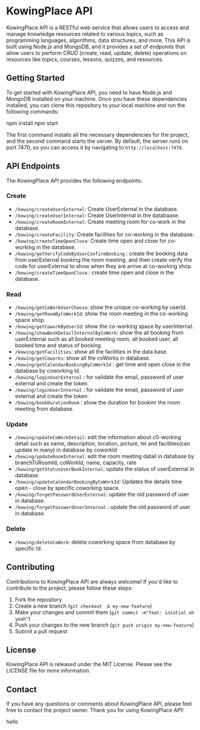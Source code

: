 # KowingPlace API

KowingPlace API is a RESTful web service that allows users to access and manage knowledge resources related to various topics, such as programming languages, algorithms, data structures, and more. This API is built using Node.js and MongoDB, and it provides a set of endpoints that allow users to perform CRUD (create, read, update, delete) operations on resources like topics, courses, lessons, quizzes, and resources.

## Getting Started

To get started with KowingPlace API, you need to have Node.js and MongoDB installed on your machine. Once you have these dependencies installed, you can clone this repository to your local machine and run the following commands:

npm install
npm start

The first command installs all the necessary dependencies for the project, and the second command starts the server. By default, the server runs on port 7470, so you can access it by navigating to `http://localhost:7470`.

## API Endpoints

The KowingPlace API provides the following endpoints:

### Create

- `/kowing/createUserExternal`: Create UserExternal in the database.
- `/kowing/createUserInternal`: Create UserInternal in the databaase.
- `/kowing/createRoomInternal`: Create meeting room for co-work in the database.
- `/kowing/createFacility`: Create facilities for co-working in the database.
- `/kowing/createTimeOpenClose`: Create time open and close for co-working in the database.
- `/kowing/getVerifyCodeByUserConfirmBooking` : create the booking data from userExternal booking the room meeting. and then create verify the code for userExternal to show when they are arrive at co-working shop.
- `/kowing/createTimeOpenClose` : create time open and close in the database.

### Read

- `/kowing/getCoWorkUserChoose`: show the unique co-working by userId.
- `/kowing/getRoomByCoWorkId`: show the room meeting in the co-working space shop.
- `/kowing/getCoworkByUserId`: show the co-working space by userInternal.
- `/kowing/showBookDetailInternalByCoWork`: show the all booking from userExternal such as all booked meeting room, all booked user, all booked time and status of booking.
- `/kowing/getFacilities`: show all the facilities in the data base.
- `/kowing/getCoworks`: show all the coWorks in database.
- `/kowing/getCalendarBookingByCoWorkId` : get time and open close in the database by coworking Id.
- `/kowing/loginUserExternal` : for validate the email, password of user external and create the token.
- `/kowing/loginUserInternal` : for validate the email, password of user external and create the token.
- `/kowing/bookDurationRoom` : show the duration for bookinr the room meeting from database.

### Update

- `/kowing/updateCoWorkDetail`: edit the information about c0-working detail such as name, description, location, picture, tel and facilities(can update in many) in database by coworkId
- `/kowing/updateRoomInternal`: edit the room meeting datail in database by branchToRoomId, coWorkId, name, capacity, rate
- `/kowing/getStatusUserBookInternal`: update the status of userExternal in database.
- `/kowing/updateCalendarBookingByCoWorkId`: Updates the details time open - close by specific coworking space.
- `/kowing/forgetPasswordUserExternal`: update the old password of user in database.
- `/kowing/forgetPasswordUserInternal` : update the old password of user in database.

### Delete

- `/kowing/deleteCoWork`: delete coworking space from database by specific Id.

## Contributing

Contributions to KowingPlace API are always welcome! If you'd like to contribute to the project, please follow these steps:

1. Fork the repository
2. Create a new branch (`git checkout -b my-new-feature`)
3. Make your changes and commit them (`git commit -m"feat: iniatial oh yeah"`)
4. Push your changes to the new branch (`git push origin my-new-feature`)
5. Submit a pull request

## License

KowingPlace API is released under the MIT License. Please see the LICENSE file for more information.

## Contact

If you have any questions or comments about KowingPlace API, please feel free to contact the project owner. Thank you for using KowingPlace API!

hello
